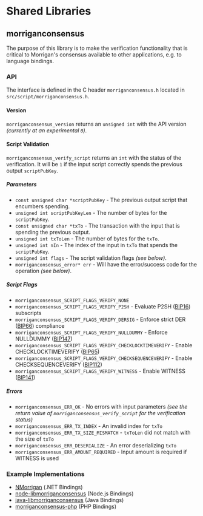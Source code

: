 Shared Libraries
================

## morriganconsensus

The purpose of this library is to make the verification functionality that is critical to Morrigan's consensus available to other applications, e.g. to language bindings.

### API

The interface is defined in the C header `morriganconsensus.h` located in  `src/script/morriganconsensus.h`.

#### Version

`morriganconsensus_version` returns an `unsigned int` with the API version *(currently at an experimental `0`)*.

#### Script Validation

`morriganconsensus_verify_script` returns an `int` with the status of the verification. It will be `1` if the input script correctly spends the previous output `scriptPubKey`.

##### Parameters
- `const unsigned char *scriptPubKey` - The previous output script that encumbers spending.
- `unsigned int scriptPubKeyLen` - The number of bytes for the `scriptPubKey`.
- `const unsigned char *txTo` - The transaction with the input that is spending the previous output.
- `unsigned int txToLen` - The number of bytes for the `txTo`.
- `unsigned int nIn` - The index of the input in `txTo` that spends the `scriptPubKey`.
- `unsigned int flags` - The script validation flags *(see below)*.
- `morriganconsensus_error* err` - Will have the error/success code for the operation *(see below)*.

##### Script Flags
- `morriganconsensus_SCRIPT_FLAGS_VERIFY_NONE`
- `morriganconsensus_SCRIPT_FLAGS_VERIFY_P2SH` - Evaluate P2SH ([BIP16](https://github.com/bitcoin/bips/blob/master/bip-0016.mediawiki)) subscripts
- `morriganconsensus_SCRIPT_FLAGS_VERIFY_DERSIG` - Enforce strict DER ([BIP66](https://github.com/bitcoin/bips/blob/master/bip-0066.mediawiki)) compliance
- `morriganconsensus_SCRIPT_FLAGS_VERIFY_NULLDUMMY` - Enforce NULLDUMMY ([BIP147](https://github.com/bitcoin/bips/blob/master/bip-0147.mediawiki))
- `morriganconsensus_SCRIPT_FLAGS_VERIFY_CHECKLOCKTIMEVERIFY` - Enable CHECKLOCKTIMEVERIFY ([BIP65](https://github.com/bitcoin/bips/blob/master/bip-0065.mediawiki))
- `morriganconsensus_SCRIPT_FLAGS_VERIFY_CHECKSEQUENCEVERIFY` - Enable CHECKSEQUENCEVERIFY ([BIP112](https://github.com/bitcoin/bips/blob/master/bip-0112.mediawiki))
- `morriganconsensus_SCRIPT_FLAGS_VERIFY_WITNESS` - Enable WITNESS ([BIP141](https://github.com/bitcoin/bips/blob/master/bip-0141.mediawiki))

##### Errors
- `morriganconsensus_ERR_OK` - No errors with input parameters *(see the return value of `morriganconsensus_verify_script` for the verification status)*
- `morriganconsensus_ERR_TX_INDEX` - An invalid index for `txTo`
- `morriganconsensus_ERR_TX_SIZE_MISMATCH` - `txToLen` did not match with the size of `txTo`
- `morriganconsensus_ERR_DESERIALIZE` - An error deserializing `txTo`
- `morriganconsensus_ERR_AMOUNT_REQUIRED` - Input amount is required if WITNESS is used

### Example Implementations
- [NMorrigan](https://github.com/NicolasDorier/NMorrigan/blob/master/NMorrigan/Script.cs#L814) (.NET Bindings)
- [node-libmorriganconsensus](https://github.com/bitpay/node-libmorriganconsensus) (Node.js Bindings)
- [java-libmorriganconsensus](https://github.com/dexX7/java-libmorriganconsensus) (Java Bindings)
- [morriganconsensus-php](https://github.com/Bit-Wasp/morriganconsensus-php) (PHP Bindings)
